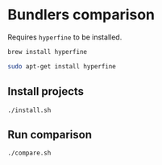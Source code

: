 # Bundlers comparison

Requires `hyperfine` to be installed.

```sh
brew install hyperfine
```

```sh
sudo apt-get install hyperfine
```

## Install projects

```
./install.sh
```

## Run comparison

```
./compare.sh
```
